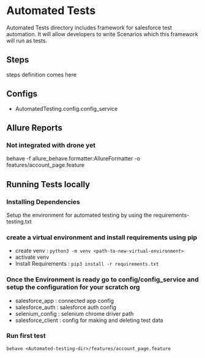 
# Automated Tests
Automated Tests directory includes framework for salesforce test automation. It will allow developers to write Scenarios which this framework will run as tests.

## Steps
steps definition comes here

## Configs
- AutomatedTesting.config.config_service

## Allure Reports
### Not integrated with drone yet
behave -f allure_behave.formatter:AllureFormatter -o <path to reports> features/account_page.feature

## Running Tests locally


### Installing Dependencies
Setup the environment for automated testing by using the requirements-testing.txt

### create a virtual environment and install requirements using pip
* create venv : ```python3 -m venv <path-to-new-virtual-environment>```
* activate venv
* Install Requirements : ```pip3 install -r requirements.txt```


### Once the Environment is ready go to config/config_service and setup the configuration for your scratch org
- salesforce_app : connected app config
- salesforce_auth : salesforce auth config
- selenium_config : selenium chrome driver path
- salesforce_client : config for making and deleting test data

### Run first test
```behave <Automated-testing-dir>/features/account_page.feature```
